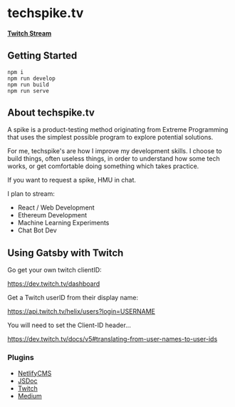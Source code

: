 # techspike.tv

#### [Twitch Stream](https://www.twitch.tv/techspiketv)

## Getting Started

```
npm i
npm run develop
npm run build
npm run serve
```

## About techspike.tv

A spike is a product-testing method originating from Extreme Programming that uses the simplest possible program to explore potential solutions.

For me, techspike's are how I improve my development skills. I choose to build things, often useless things, in order to understand how some tech works, or get comfortable doing something which takes practice.

If you want to request a spike, HMU in chat.

I plan to stream:

* React / Web Development
* Ethereum Development
* Machine Learning Experiments
* Chat Bot Dev

## Using Gatsby with Twitch


Go get your own twitch clientID:

https://dev.twitch.tv/dashboard

Get a Twitch userID from their display name:

https://api.twitch.tv/helix/users?login=USERNAME

You will need to set the Client-ID header...

https://dev.twitch.tv/docs/v5#translating-from-user-names-to-user-ids


### Plugins

- [NetlifyCMS](https://www.gatsbyjs.org/packages/gatsby-plugin-netlify-cms/)
- [JSDoc](https://www.gatsbyjs.org/packages/gatsby-transformer-documentationjs/) 
- [Twitch](https://github.com/Jedidiah/gatsby-source-twitch)
- [Medium](https://github.com/gatsbyjs/gatsby/tree/master/packages/gatsby-source-medium)